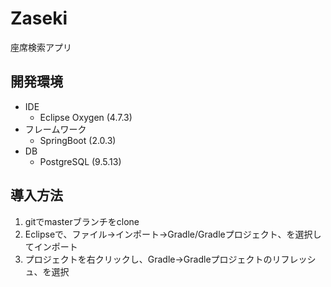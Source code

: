 # Zaseki
座席検索アプリ

## 開発環境
* IDE
   * Eclipse Oxygen (4.7.3)
* フレームワーク
   *  SpringBoot (2.0.3)
* DB
   * PostgreSQL (9.5.13)
   
## 導入方法
1. gitでmasterブランチをclone
2. Eclipseで、ファイル→インポート→Gradle/Gradleプロジェクト、を選択してインポート
3. プロジェクトを右クリックし、Gradle→Gradleプロジェクトのリフレッシュ、を選択
